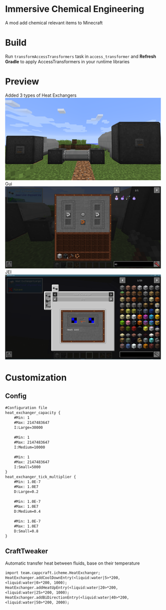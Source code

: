 # Immersive Chemical Engineering

A mod add chemical relevant items to Minecraft

# Build

Run `transformAccessTransformers` task in `access_transformer`
and **Refresh Gradle** to apply AccessTransformers in your runtime libraries

# Preview

Added 3 types of Heat Exchangers
![icon](https://github.com/CappCraft-Team/Immersive-Chemical-Engineering/blob/main/Docs/showHeatExchanger.png?raw=true)
Gui
![icon](https://github.com/CappCraft-Team/Immersive-Chemical-Engineering/blob/main/Docs/showGUI.png?raw=true)
JEI
![icon](https://github.com/CappCraft-Team/Immersive-Chemical-Engineering/blob/main/Docs/showJEI.png?raw=true)

# Customization

## Config

```text
#Configuration file
heat_exchanger_capacity {
    #Min: 1
    #Max: 2147483647
    I:Large=30000

    #Min: 1
    #Max: 2147483647
    I:Medium=10000

    #Min: 1
    #Max: 2147483647
    I:Small=5000
}
heat_exchanger_tick_multiplier {
    #Min: 1.0E-7
    #Max: 1.0E7
    D:Large=0.2

    #Min: 1.0E-7
    #Max: 1.0E7
    D:Medium=0.4

    #Min: 1.0E-7
    #Max: 1.0E7
    D:Small=0.8
}
```

## CraftTweaker

Automatic transfer heat between fluids, base on their temperature

```zs
import team.cappcraft.icheme.HeatExchanger;
HeatExchanger.addCoolDownEntry(<liquid:water|5>*200, <liquid:water|0>*200, 1000);
HeatExchanger.addHeatUpEntry(<liquid:water|20>*200, <liquid:water|25>*200, 1000);
HeatExchanger.addBiDirectionEntry(<liquid:water|40>*200, <liquid:water|50>*200, 2000);
```

